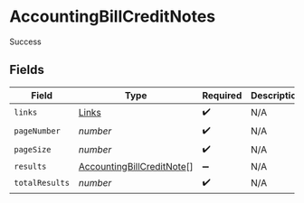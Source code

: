 # AccountingBillCreditNotes

Success


## Fields

| Field                                                                         | Type                                                                          | Required                                                                      | Description                                                                   |
| ----------------------------------------------------------------------------- | ----------------------------------------------------------------------------- | ----------------------------------------------------------------------------- | ----------------------------------------------------------------------------- |
| `links`                                                                       | [Links](../../models/shared/links.md)                                         | :heavy_check_mark:                                                            | N/A                                                                           |
| `pageNumber`                                                                  | *number*                                                                      | :heavy_check_mark:                                                            | N/A                                                                           |
| `pageSize`                                                                    | *number*                                                                      | :heavy_check_mark:                                                            | N/A                                                                           |
| `results`                                                                     | [AccountingBillCreditNote](../../models/shared/accountingbillcreditnote.md)[] | :heavy_minus_sign:                                                            | N/A                                                                           |
| `totalResults`                                                                | *number*                                                                      | :heavy_check_mark:                                                            | N/A                                                                           |